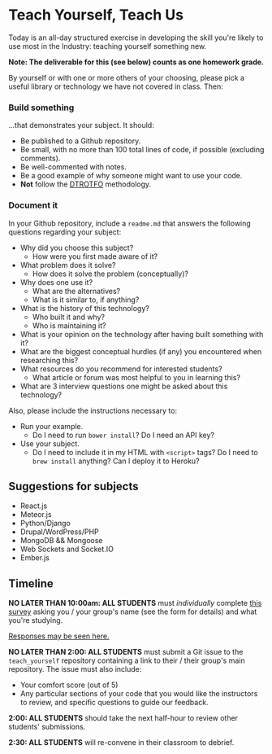 # Teach Yourself, Teach Us

Today is an all-day structured exercise in developing the skill you're likely to use most in the Industry: teaching yourself something new.

**Note: The deliverable for this (see below) counts as one homework grade.**

By yourself or with one or more others of your choosing, please pick a useful library or technology we have not covered in class. Then:

### Build something

...that demonstrates your subject. It should:
- Be published to a Github repository.
- Be small, with no more than 100 total lines of code, if possible (excluding comments).
- Be well-commented with notes.
- Be a good example of why someone might want to use your code.
- **Not** follow the [DTROTFO](https://i.imgur.com/RadSf.jpg) methodology.

### Document it

In your Github repository, include a `readme.md` that answers the following questions regarding your subject:

- Why did you choose this subject?
  - How were you first made aware of it?
- What problem does it solve?
  - How does it solve the problem (conceptually)?
- Why does one use it?
  - What are the alternatives?
  - What is it similar to, if anything?
- What is the history of this technology?
  - Who built it and why?
  - Who is maintaining it?
- What is your opinion on the technology after having built something with it?
- What are the biggest conceptual hurdles (if any) you encountered when researching this?
- What resources do you recommend for interested students?
  - What article or forum was most helpful to you in learning this?
- What are 3 interview questions one might be asked about this technology?

Also, please include the instructions necessary to:

- Run your example.
  - Do I need to run `bower install`? Do I need an API key?
- Use your subject.
  - Do I need to include it in my HTML with `<script>` tags? Do I need to `brew install` anything? Can I deploy it to Heroku?

## Suggestions for subjects
- React.js
- Meteor.js
- Python/Django
- Drupal/WordPress/PHP
- MongoDB && Mongoose
- Web Sockets and Socket.IO
- Ember.js

## Timeline

**NO LATER THAN 10:00am: ALL STUDENTS** must *individually* complete [this survey](https://docs.google.com/a/generalassemb.ly/forms/d/1ubxuWbnwwUDAmu3HwpdlbmjCkCkIO1tSrnWtLvSfZYY/viewform?usp=send_form) asking you / your group's name (see the form for details) and what you're studying.

[Responses may be seen here.](https://docs.google.com/spreadsheets/d/1EoHMEHwg_9-dxg9AZ6oYf21f187VHEKrBRf5CQq0TXU/pubhtml)

**NO LATER THAN 2:00: ALL STUDENTS** must submit a Git issue to the `teach_yourself` repository containing a link to their / their group's main repository. The issue must also include:

- Your comfort score (out of 5)
- Any particular sections of your code that you would like the instructors to review, and specific questions to guide our feedback.

**2:00: ALL STUDENTS** should take the next half-hour to review other students' submissions.

**2:30: ALL STUDENTS** will re-convene in their classroom to debrief.
